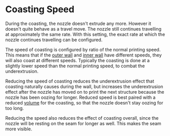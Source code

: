 Coasting Speed
====
During the coasting, the nozzle doesn't extrude any more. However it doesn't quite behave as a travel move. The nozzle still continues travelling at approximately the same rate. With this setting, the exact rate at which the nozzle continues travelling can be configured.

The speed of coasting is configured by ratio of the normal printing speed. This means that if the [outer wall](./speed_wall_0.md) and [inner wall](./speed_wall_x.md) have different speeds, they will also coast at different speeds. Typically the coasting is done at a slightly lower speed than the normal printing speed, to combat the underextrusion.

Reducing the speed of coasting reduces the underextrusion effect that coasting naturally causes during the wall, but increases the underextrusion effect after the nozzle has moved on to print the next structure because the nozzle has been oozing for longer. Reduced speed is best paired with a reduced [volume](coasting_volume.md) for the coasting, so that the nozzle doesn't stay oozing for too long.

Reducing the speed also reduces the effect of coasting overall, since the nozzle will be resting on the seam for longer as well. This makes the seam more visible.
